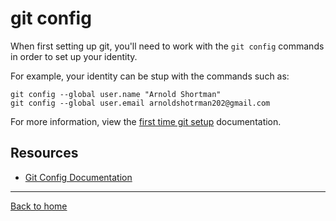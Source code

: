 # git config

When first setting up git, you'll need to work with the `git config` commands in order to set up your identity.

For example, your identity can be stup with the commands such as:

```
git config --global user.name "Arnold Shortman"
git config --global user.email arnoldshotrman202@gmail.com
```

For more information, view the [first time git setup](https://git-scm.com/book/en/v2/Getting-Started-First-Time-Git-Setup) documentation.

## Resources

- [Git Config Documentation](https://git-scm.com/docs/git-config)

---

[Back to home](../README.md)
